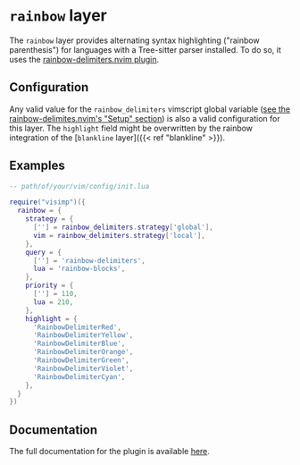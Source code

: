 # `rainbow` layer

The `rainbow` layer provides alternating syntax highlighting ("rainbow
parenthesis") for languages with a Tree-sitter parser installed. To do so, it
uses the [rainbow-delimiters.nvim
plugin](https://lab.vern.cc/gitlab.com/HiPhish/rainbow-delimiters.nvim/).

## Configuration

Any valid value for the `rainbow_delimiters` vimscript global variable ([see the
rainbow-delimites.nvim's "Setup" section](https://lab.vern.cc/gitlab.com/HiPhish/rainbow-delimiters.nvim/-/about))
is also a valid configuration for this layer. The `highlight` field might be
overwritten by the rainbow integration of the [`blankline` layer]({{< ref
"blankline" >}}).

## Examples

```lua
-- path/of/your/vim/config/init.lua

require("visimp")({
  rainbow = {
    strategy = {
      [''] = rainbow_delimiters.strategy['global'],
      vim = rainbow_delimiters.strategy['local'],
    },
    query = {
      [''] = 'rainbow-delimiters',
      lua = 'rainbow-blocks',
    },
    priority = {
      [''] = 110,
      lua = 210,
    },
    highlight = {
      'RainbowDelimiterRed',
      'RainbowDelimiterYellow',
      'RainbowDelimiterBlue',
      'RainbowDelimiterOrange',
      'RainbowDelimiterGreen',
      'RainbowDelimiterViolet',
      'RainbowDelimiterCyan',
    },
  }
})
```

## Documentation

The full documentation for the plugin is available
[here](https://lab.vern.cc/gitlab.com/HiPhish/rainbow-delimiters.nvim/-/about).
